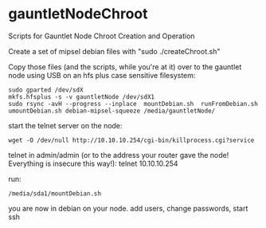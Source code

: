 gauntletNodeChroot
==================

Scripts for Gauntlet Node Chroot Creation and Operation

Create a set of mipsel debian files with "sudo ./createChroot.sh"

Copy those files (and the scripts, while you're at it) over to the gauntlet node using USB on an hfs plus case sensitive filesystem:

```shell
sudo gparted /dev/sdX
mkfs.hfsplus -s -v gauntletNode /dev/sdX1
sudo rsync -avH --progress --inplace  mountDebian.sh  runFromDebian.sh  umountDebian.sh debian-mipsel-squeeze /media/gauntletNode/
```

start the telnet server on the node:
```shell
wget -O /dev/null http://10.10.10.254/cgi-bin/killprocess.cgi?service
```

telnet in admin/admin (or to the address your router gave the node!  Everything is insecure this way!):
telnet 10.10.10.254

run:
```shell
/media/sda1/mountDebian.sh
```

you are now in debian on your node.  add users, change passwords, start ssh
